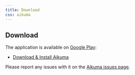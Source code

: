 ```yaml
---
title: Download
css: aikuma
---
```


## Download

The application is available on [Google Play](http://play.google.com):

* [Download & Install Aikuma](http://play.google.com/store/apps/details?id=au.edu.unimelb.aikuma&feature=search_result#?t=W251bGwsMSwyLDEsImF1LmVkdS51bmltZWxiLmFpa3VtYSJd)

Please report any issues with it on the [Aikuma issues page](http://github.com/langtech/aikuma/issues).

